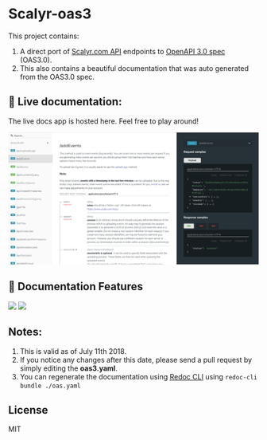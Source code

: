 # Scalyr-oas3
This project contains:

1.  A direct port of [Scalyr.com API](https://www.scalyr.com/help/api) endpoints to [OpenAPI 3.0 spec](https://github.com/OAI/OpenAPI-Specification) (OAS3.0). 
2. This also contains a beautiful documentation that was auto generated from the OAS3.0 spec.

## 🚀 Live documentation:  

The live docs app is <a src="https://scalyr-oas3.netlify.com/#/paths/~1api~1createTimeseries/post">hosted here</a>. Feel free to play around!


<img src="./redoc-pic.png" />


## 🌟 Documentation Features
<img src="https://github.com/Rebilly/ReDoc/raw/master/docs/images/nested-demo.gif" />
<img src="https://github.com/Rebilly/ReDoc/raw/master/docs/images/discriminator-demo.gif" />

## Notes:
1. This is valid as of July 11th 2018. 
2. If you notice any changes after this date, please send a pull request by simply editing the **oas3.yaml**.
3. You can regenerate the documentation using [Redoc CLI](https://github.com/Rebilly/ReDoc/blob/master/cli/README.md) using `redoc-cli bundle ./oas.yaml`



## License
MIT
